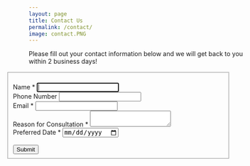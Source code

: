 ```yaml
---
layout: page
title: Contact Us
permalink: /contact/
image: contact.PNG
---
```


<!-- Generated from https://formkeep.com/forms/b8440cd0a45a/designer/edit on March 28, 2022 02:20 using version 2.03.21 -->
<!--
Instructions
============
You can use this HTML as a starting point for creating and styling your own form to host on your site.
It uses some basic classes from bootstrap to get you started and has links to include bootstrap and jquery.
You can remove those if you don't need them, or add additional fields yourself.
If you select the Custom Theme you can set fonts and colors, and those will get exported.
The other themes are not supported in this export feature.
If you make changes using the Form Designer you would need to re-export this HTML.
You can also dynamically embed the form so that changes made in the Form Designer show up automatically.
You only need to include jQuery if you've set any Field Rules to hide / show fields.
For details see https://formkeep.com/forms/b8440cd0a45a/setup
-->

<link rel="stylesheet" href="https://cdn.jsdelivr.net/npm/bootstrap@3.4.1/dist/css/bootstrap.min.css" integrity="sha256-bZLfwXAP04zRMK2BjiO8iu9pf4FbLqX6zitd+tIvLhE=" crossorigin="anonymous">
<script src="https://cdn.jsdelivr.net/npm/jquery@3.6.0/dist/jquery.min.js" integrity="sha256-/xUj+3OJU5yExlq6GSYGSHk7tPXikynS7ogEvDej/m4=" crossorigin="anonymous"></script>
<div class="container">
  <div class="row">
    <p>Please fill out your contact information below and we will get back to you within 2 business days!</p>
    <section class="container col-sm-8 col-sm-offset-2 col-xl-6 col-xl-offset-3 my-4" style="position:relative; left:-50px; top:2px">
        <div class="container" style="width:100%">
        <form class="" target="_self" enctype="multipart/form-data" action="https://formkeep.com/f/69c1912c797e" accept-charset="UTF-8" method="post"><input name="utf8" type="hidden" value="&#x2713;" />
          <fieldset>
            <br>
              <div class="row">
              <div class="form-group col-xs-12" id="Name__div">
              <label title="required" for="Name">Name *</label>
              <input type="text" name="Name" id="Name" required="required" autofocus="autofocus" class="form-control" />
          </div>
          </div>
              <div class="row">
              <div class="form-group col-xs-12" id="Phone_Number__div">
            <label title="required" for="Phone_Number">Phone Number</label>
            <input type="text" name="Phone Number" id="Phone_Number" pattern="[0-9]*" inputmode="numeric" class="form-control" />
          </div>
          </div>
              <div class="row">
              <div class="form-group col-xs-12" id="Email__div">
              <label title="required" for="Email">Email *</label>
              <input type="text" name="Email" id="Email" required="required" class="form-control" />
          </div>
          </div>
              <div class="row">
              <div class="form-group col-xs-12" id="Reason_for_Consultation__div">
              <label title="required" for="Reason_for_Consultation">Reason for Consultation *</label>
              <textarea name="Reason for Consultation" id="Reason_for_Consultation" required="required" class="form-control">
</textarea>
          </div>
          </div>
              <div class="row">
              <div class="form-group col-xs-12" id="Preferred_Date__div">
              <label title="required" for="Preferred_Date">Preferred Date *</label>
              <input type="date" name="Preferred Date" id="Preferred_Date" required="required" class="form-control" />
          </div>
          </div>
          <br>
          <div style="opacity:0;position:absolute;top:0;left:-5000px;height:0;width:0">
            <label for="subscribe_b8440cd0a45a_38071"></label>
            <input name="subscribe_b8440cd0a45a_38071" value="" tabindex="-1" autocomplete="off"
                   type="email" id="email_subscribe_b8440cd0a45a_38071" placeholder="Your email here">
          </div>
          <div class="row">
            <div class="col-xs-12">
              <input type="submit" value="Submit" class="btn btn-block btn-primary" data-disable-with="Submit" />
            </div>
          </div>
        </fieldset>
</form>
      </div>
    </section>
  </div>
</div>
<!-- Generated from https://formkeep.com/forms/b8440cd0a45a/designer/edit on March 28, 2022 02:20 using version 2.03.21 -->